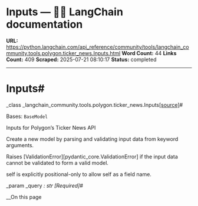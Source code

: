 # Inputs — 🦜🔗 LangChain  documentation

**URL:** https://python.langchain.com/api_reference/community/tools/langchain_community.tools.polygon.ticker_news.Inputs.html
**Word Count:** 44
**Links Count:** 409
**Scraped:** 2025-07-21 08:10:17
**Status:** completed

---

# Inputs\#

_class _langchain\_community.tools.polygon.ticker\_news.Inputs[\[source\]](https://python.langchain.com/api_reference/_modules/langchain_community/tools/polygon/ticker_news.html#Inputs)\#     

Bases: `BaseModel`

Inputs for Polygon’s Ticker News API

Create a new model by parsing and validating input data from keyword arguments.

Raises \[ValidationError\]\[pydantic\_core.ValidationError\] if the input data cannot be validated to form a valid model.

self is explicitly positional-only to allow self as a field name.

_param _query _: str_ _\[Required\]_\#     

__On this page